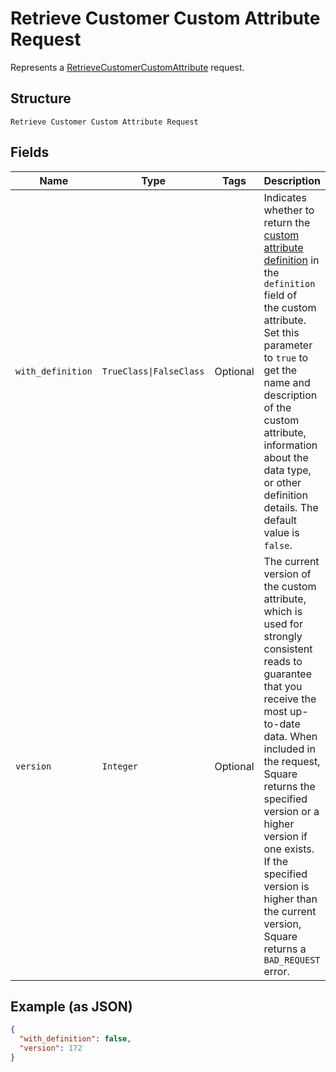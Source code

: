
# Retrieve Customer Custom Attribute Request

Represents a [RetrieveCustomerCustomAttribute](../../doc/api/customer-custom-attributes.md#retrieve-customer-custom-attribute) request.

## Structure

`Retrieve Customer Custom Attribute Request`

## Fields

| Name | Type | Tags | Description |
|  --- | --- | --- | --- |
| `with_definition` | `TrueClass\|FalseClass` | Optional | Indicates whether to return the [custom attribute definition](entity:CustomAttributeDefinition) in the `definition` field of<br>the custom attribute. Set this parameter to `true` to get the name and description of the custom<br>attribute, information about the data type, or other definition details. The default value is `false`. |
| `version` | `Integer` | Optional | The current version of the custom attribute, which is used for strongly consistent reads to<br>guarantee that you receive the most up-to-date data. When included in the request, Square<br>returns the specified version or a higher version if one exists. If the specified version is<br>higher than the current version, Square returns a `BAD_REQUEST` error. |

## Example (as JSON)

```json
{
  "with_definition": false,
  "version": 172
}
```

